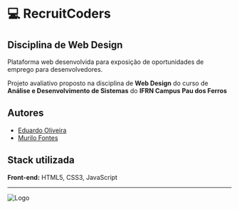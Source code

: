 # 💻 RecruitCoders

## Disciplina de Web Design
Plataforma web desenvolvida para exposição de oportunidades de emprego para desenvolvedores.

Projeto avaliativo proposto na disciplina de **Web Design** do curso de **Análise e Desenvolvimento de Sistemas** do **IFRN Campus Pau dos Ferros**

## Autores

- [Eduardo Oliveira](https://github.com/oDudu23)
- [Murilo Fontes](https://github.com/murlokfs)


## Stack utilizada
**Front-end:** HTML5, CSS3, JavaScript

---
![Logo](https://i.imgur.com/EHkK9FC.png)
